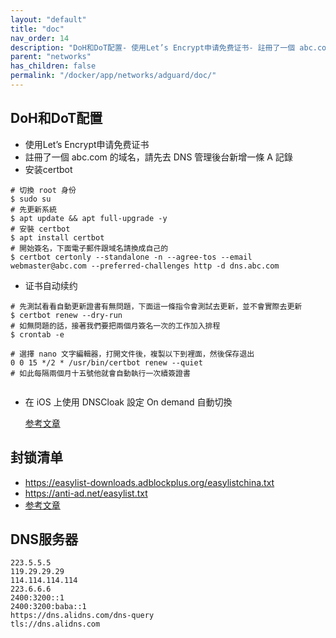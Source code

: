 ```yaml
---
layout: "default"
title: "doc"
nav_order: 14
description: "DoH和DoT配置- 使用Let’s Encrypt申请免费证书- 註冊了一個 abc.com 的域名，請先去 DNS 管理後台新增一條 A 記錄- 安装certbot"
parent: "networks"
has_children: false
permalink: "/docker/app/networks/adguard/doc/"
---
```


## DoH和DoT配置
- 使用Let’s Encrypt申请免费证书
- 註冊了一個 abc.com 的域名，請先去 DNS 管理後台新增一條 A 記錄
- 安装certbot

``` shell
# 切換 root 身份
$ sudo su
# 先更新系統
$ apt update && apt full-upgrade -y
# 安裝 certbot
$ apt install certbot
# 開始簽名，下面電子郵件跟域名請換成自己的
$ certbot certonly --standalone -n --agree-tos --email webmaster@abc.com --preferred-challenges http -d dns.abc.com
```
- 证书自动续约
``` shell
# 先測試看看自動更新證書有無問題，下面這一條指令會測試去更新，並不會實際去更新
$ certbot renew --dry-run
# 如無問題的話，接著我們要把兩個月簽名一次的工作加入排程
$ crontab -e

# 選擇 nano 文字編輯器，打開文件後，複製以下到裡面，然後保存退出
0 0 15 */2 * /usr/bin/certbot renew --quiet
# 如此每隔兩個月十五號他就會自動執行一次續簽證書


```
- 在 iOS 上使用 DNSCloak 設定 On demand 自動切換

    [参考文章](https://www.jkg.tw/p2660/)

## 封锁清单
- https://easylist-downloads.adblockplus.org/easylistchina.txt
- https://anti-ad.net/easylist.txt
- [参考文章](https://www.isharepc.com/27230.html)

## DNS服务器

```text
223.5.5.5
119.29.29.29
114.114.114.114
223.6.6.6
2400:3200::1
2400:3200:baba::1
https://dns.alidns.com/dns-query
tls://dns.alidns.com
```
